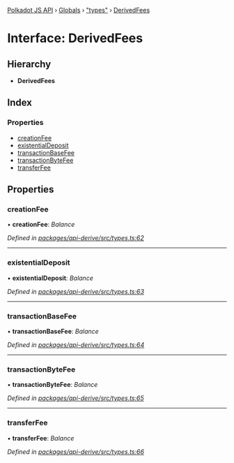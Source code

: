 [Polkadot JS API](../README.md) › [Globals](../globals.md) › ["types"](../modules/_types_.md) › [DerivedFees](_types_.derivedfees.md)

# Interface: DerivedFees

## Hierarchy

* **DerivedFees**

## Index

### Properties

* [creationFee](_types_.derivedfees.md#creationfee)
* [existentialDeposit](_types_.derivedfees.md#existentialdeposit)
* [transactionBaseFee](_types_.derivedfees.md#transactionbasefee)
* [transactionByteFee](_types_.derivedfees.md#transactionbytefee)
* [transferFee](_types_.derivedfees.md#transferfee)

## Properties

###  creationFee

• **creationFee**: *Balance*

*Defined in [packages/api-derive/src/types.ts:62](https://github.com/polkadot-js/api/blob/7b37cc79a3/packages/api-derive/src/types.ts#L62)*

___

###  existentialDeposit

• **existentialDeposit**: *Balance*

*Defined in [packages/api-derive/src/types.ts:63](https://github.com/polkadot-js/api/blob/7b37cc79a3/packages/api-derive/src/types.ts#L63)*

___

###  transactionBaseFee

• **transactionBaseFee**: *Balance*

*Defined in [packages/api-derive/src/types.ts:64](https://github.com/polkadot-js/api/blob/7b37cc79a3/packages/api-derive/src/types.ts#L64)*

___

###  transactionByteFee

• **transactionByteFee**: *Balance*

*Defined in [packages/api-derive/src/types.ts:65](https://github.com/polkadot-js/api/blob/7b37cc79a3/packages/api-derive/src/types.ts#L65)*

___

###  transferFee

• **transferFee**: *Balance*

*Defined in [packages/api-derive/src/types.ts:66](https://github.com/polkadot-js/api/blob/7b37cc79a3/packages/api-derive/src/types.ts#L66)*
